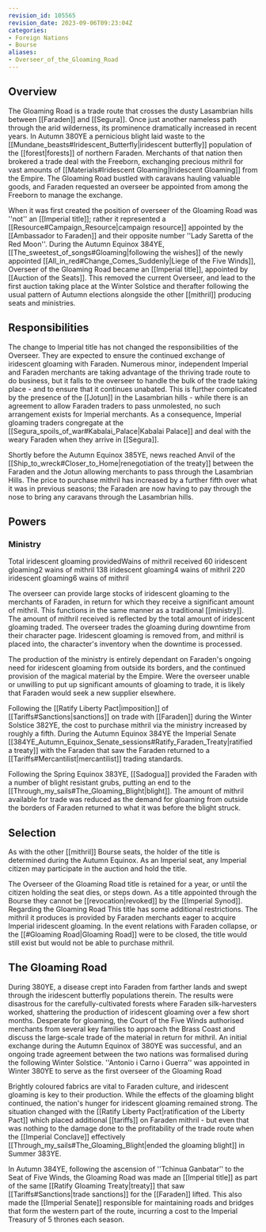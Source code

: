 ```yaml
---
revision_id: 105565
revision_date: 2023-09-06T09:23:04Z
categories:
- Foreign Nations
- Bourse
aliases:
- Overseer_of_the_Gloaming_Road
---
```



## Overview
The Gloaming Road is a trade route that crosses the dusty Lasambrian hills between [[Faraden]] and [[Segura]]. Once just another nameless path through the arid wilderness, its prominence dramatically increased in recent years. In Autumn 380YE a pernicious blight laid waste to the [[Mundane_beasts#Iridescent_Butterfly|iridescent butterfly]] population of the [[forest|forests]] of northern Faraden. Merchants of that nation then brokered a trade deal with the Freeborn, exchanging precious mithril for vast amounts of [[Materials#Iridescent Gloaming|Iridescent Gloaming]] from the Empire. The Gloaming Road bustled with caravans hauling valuable goods, and Faraden requested an overseer be appointed from among the Freeborn to manage the exchange. 

When it was first created the position of overseer of the Gloaming Road was ''not'' an [[Imperial title]]; rather it represented a [[Resource#Campaign_Resource|campaign resource]] appointed by the [[Ambassador to Faraden]] and their opposite number ''Lady Saretta of the Red Moon''. During the Autumn Equinox 384YE, [[The_sweetest_of_songs#Gloaming|following the wishes]] of the newly appointed [[All_in_red#Change_Comes_Suddenly|Liege of the Five Winds]], Overseer of the Gloaming Road became an [[Imperial title]], appointed by [[Auction of the Seats]]. This removed the current Overseer, and lead to the first auction taking place at the Winter Solstice and therafter following the usual pattern of Autumn elections alongside the other [[mithril]] producing seats and ministries.

## Responsibilities
The change to Imperial title has not changed the responsibilities of the Overseer. They are expected to ensure the continued exchange of iridescent gloaming with Faraden. Numerous minor, independent Imperial and Faraden merchants are taking advantage of the thriving trade route to do business, but it falls to the overseer to handle the bulk of the trade taking place - and to ensure that it continues unabated. This is further complicated by the presence of the [[Jotun]] in the Lasambrian hills - while there is an agreement to allow Faraden traders to pass unmolested, no such arrangement exists for Imperial merchants. As a consequence, Imperial gloaming traders congregate at the [[Segura_spoils_of_war#Kabalai_Palace|Kabalai Palace]] and deal with the weary Faraden when they arrive in [[Segura]].

Shortly before the Autumn Equinox 385YE, news reached Anvil of the [[Ship_to_wreck#Closer_to_Home|renegotiation of the treaty]] between the Faraden and the Jotun allowing merchants to pass through the Lasambrian Hills. The price to purchase mithril has increased by a further fifth over what it was in previous seasons; the Faraden are now having to pay through the nose to bring any caravans through the Lasambrian hills. 
## Powers
### Ministry

Total iridescent gloaming providedWains of mithril received
60 iridescent gloaming2 wains of mithril
138 iridescent gloaming4 wains of mithril
220 iridescent gloaming6 wains of mithril


The overseer can provide large stocks of iridescent gloaming to the merchants of Faraden, in return for which they receive a significant amount of mithril. This functions in the same manner as a traditional [[ministry]]. The amount of mithril received is reflected by the total amount of iridescent gloaming traded. The overseer trades the gloaming during downtime from their character page. Iridescent gloaming is removed from, and mithril is placed into, the character's inventory when the downtime is processed.

The production of the ministry is entirely dependant on Faraden's ongoing need for iridescent gloaming from outside its borders, and the continued provision of the magical material by the Empire. Were the overseer unable or unwilling to put up significant amounts of gloaming to trade, it is likely that Faraden would seek a new supplier elsewhere.

Following the [[Ratify Liberty Pact|imposition]] of [[Tariffs#Sanctions|sanctions]] on trade with [[Faraden]] during the Winter Solstice 382YE, the cost to purchase mithril via the ministry increased by roughly a fifth. During the Autumn Equinox 384YE the Imperial Senate [[384YE_Autumn_Equinox_Senate_sessions#Ratify_Faraden_Treaty|ratified a treaty]] with the Faraden that saw the Faraden returned to a [[Tariffs#Mercantilist|mercantilist]] trading standards.

Following the Spring Equinox 383YE, [[Sadogua]] provided the Faraden with a number of blight resistant grubs, putting an end to the [[Through_my_sails#The_Gloaming_Blight|blight]]. The amount of mithril available for trade was reduced as the demand for gloaming from outside the borders of Faraden returned to what it was before the blight struck.

## Selection
As with the other [[mithril]] Bourse seats, the holder of the title is determined during the Autumn Equinox. As an Imperial seat, any Imperial citizen may participate in the auction and hold the title.

The Overseer of the Gloaming Road title is retained for a year, or until the citizen holding the seat dies, or steps down. As a title appointed through the Bourse they cannot be [[revocation|revoked]] by the [[Imperial Synod]].
Regarding the Gloaming Road
This title has some additional restrictions. The mithril it produces is provided by Faraden merchants eager to acquire Imperial iridescent gloaming. In the event relations with Faraden collapse, or the [[#Gloaming Road|Gloaming Road]] were to be closed, the title would still exist but would not be able to purchase mithril.


## The Gloaming Road
During 380YE, a disease crept into Faraden from farther lands and swept through the iridescent butterfly populations therein. The results were disastrous for the carefully-cultivated forests where Faraden silk-harvesters worked, shattering the production of iridescent gloaming over a few short months. Desperate for gloaming, the Court of the Five Winds authorised merchants from several key families to approach the Brass Coast and discuss the large-scale trade of the material in return for mithril. An initial exchange during the Autumn Equinox of 380YE was successful, and an ongoing trade agreement between the two nations was formalised during the following Winter Solstice. ''Antonio i Carno i Guerra'' was appointed in Winter 380YE to serve as the first overseer of the Gloaming Road

Brightly coloured fabrics are vital to Faraden culture, and iridescent gloaming is key to their production. While the effects of the gloaming blight continued, the nation's hunger for iridescent gloaming remained strong. The situation changed with the [[Ratify Liberty Pact|ratification of the Liberty Pact]] which placed additional [[tariffs]] on Faraden mithril - but even that was nothing to the damage done to the profitability of the trade route when the [[Imperial Conclave]] effectively [[Through_my_sails#The_Gloaming_Blight|ended the gloaming blight]] in Summer 383YE.

In Autumn 384YE, following the ascension of ''Tchinua Ganbatar'' to the Seat of Five Winds, the Gloaming Road was made an [[Imperial title]] as part of the same [[Ratify Gloaming Treaty|treaty]] that saw [[Tariffs#Sanctions|trade sanctions]] for the [[Faraden]] lifted. This also made the [[Imperial Senate]] responsible for maintaining roads and bridges that form the western part of the route, incurring a cost to the Imperial Treasury of 5 thrones each season.




